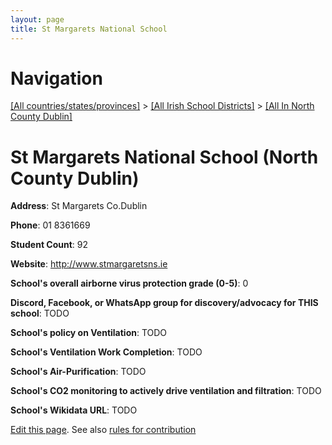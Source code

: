 ```yaml
---
layout: page
title: St Margarets National School
---
```

# Navigation

[[All countries/states/provinces]](../../..) > [[All Irish School Districts]](../..) > [[All In North County Dublin]](..)

# St Margarets National School (North County Dublin)

**Address**: St Margarets Co.Dublin

**Phone**: 01 8361669

**Student Count**: 92

**Website**: <http://www.stmargaretsns.ie>

**School's overall airborne virus protection grade (0-5)**: 0

**Discord, Facebook, or WhatsApp group for discovery/advocacy for THIS school**: TODO

**School's policy on Ventilation**: TODO

**School's Ventilation Work Completion**: TODO

**School's Air-Purification**: TODO

**School's CO2 monitoring to actively drive ventilation and filtration**: TODO

**School's Wikidata URL**: TODO


[Edit this page](https://github.com/ventilate-schools/Ireland/edit/main/./Dublin_North_County_Dublin/St_Margarets_National_School.md). See also [rules for contribution](../../../contribution-rules/)